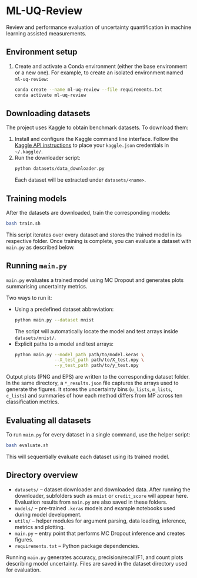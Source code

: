 # ML-UQ-Review

Review and performance evaluation of uncertainty quantification in machine learning assisted measurements.

## Environment setup
1. Create and activate a Conda environment (either the base environment or a new one). For example, to create an isolated environment named `ml-uq-review`:
   ```bash
   conda create --name ml-uq-review --file requirements.txt
   conda activate ml-uq-review
   ```

## Downloading datasets
The project uses Kaggle to obtain benchmark datasets. To download them:
1. Install and configure the Kaggle command line interface. Follow the [Kaggle API instructions](https://www.kaggle.com/docs/api) to place your `kaggle.json` credentials in `~/.kaggle/`.
2. Run the downloader script:
   ```bash
   python datasets/data_downloader.py
   ```
   Each dataset will be extracted under `datasets/<name>`.

## Training models
After the datasets are downloaded, train the corresponding models:

```bash
bash train.sh
```

This script iterates over every dataset and stores the trained model in its
respective folder. Once training is complete, you can evaluate a dataset with
`main.py` as described below.

## Running `main.py`
`main.py` evaluates a trained model using MC Dropout and generates plots summarising uncertainty metrics.

Two ways to run it:
- Using a predefined dataset abbreviation:
  ```bash
  python main.py --dataset mnist
  ```
  The script will automatically locate the model and test arrays inside `datasets/mnist/`.
- Explicit paths to a model and test arrays:
  ```bash
  python main.py --model_path path/to/model.keras \
                 --X_test_path path/to/X_test.npy \
                 --y_test_path path/to/y_test.npy
  ```

Output plots (PNG and EPS) are written to the corresponding dataset folder.
In the same directory, a `*_results.json` file captures the arrays used to
generate the figures. It stores the uncertainty bins (`u_lists`, `m_lists`,
`c_lists`) and summaries of how each method differs from MP across ten
classification metrics.

## Evaluating all datasets
To run `main.py` for every dataset in a single command, use the helper script:

```bash
bash evaluate.sh
```

This will sequentially evaluate each dataset using its trained model.


## Directory overview
- `datasets/` – dataset downloader and downloaded data. After running the downloader, subfolders such as `mnist` or `credit_score` will appear here. Evaluation results from `main.py` are also saved in these folders.
- `models/` – pre-trained `.keras` models and example notebooks used during model development.
- `utils/` – helper modules for argument parsing, data loading, inference, metrics and plotting.
- `main.py` – entry point that performs MC Dropout inference and creates figures.
- `requirements.txt` – Python package dependencies.

Running `main.py` generates accuracy, precision/recall/F1, and count plots describing model uncertainty. Files are saved in the dataset directory used for evaluation.
